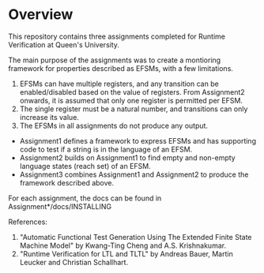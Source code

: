 # Overview

This repository contains three assignments completed for Runtime Verification at Queen's University.

The main purpose of the assignments was to create a montioring framework for properties described as EFSMs,
with a few limitations.

1. EFSMs can have multiple registers, and any transition can be enabled/disabled based on the value of registers.
   From Assignment2 onwards, it is assumed that only one register is permitted per EFSM.
2. The single register must be a natural number, and transitions can only increase its value.
3. The EFSMs in all assignments do not produce any output.

- Assignment1 defines a framework to express EFSMs and has supporting code to test if a string is in the language
  of an EFSM.
- Assignment2 builds on Assignment1 to find empty and non-empty language states (reach set) of an EFSM.
- Assignment3 combines Assignment1 and Assignment2 to produce the framework described above.

For each assignment, the docs can be found in Assignment*/docs/INSTALLING

References:

1. "Automatic Functional Test Generation Using The Extended Finite State Machine Model" by Kwang-Ting Cheng and A.S. Krishnakumar.
2. "Runtime Verification for LTL and TLTL" by Andreas Bauer, Martin Leucker and Christian Schallhart.